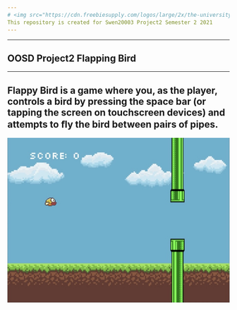 ```yaml
---
# <img src="https://cdn.freebiesupply.com/logos/large/2x/the-university-of-melbourne-logo-svg-vector.svg" width=15% align=left> SWEN20003 Project 2 
This repository is created for Swen20003 Project2 Semester 2 2021
---
```

---
## **OOSD Project2  Flapping Bird**

---
Flappy Bird is a game where you, as the player, controls a bird by pressing the space bar (or tapping the screen on touchscreen devices) and attempts to ﬂy the bird between pairs of pipes.
---

![DemoImage](./image.png)
